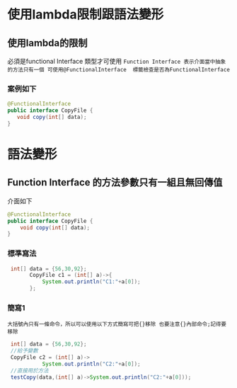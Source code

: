 # 使用lambda限制跟語法變形
## 使用lambda的限制
 必須是functional Interface 類型才可使用
 `Function Interface 表示介面當中抽象的方法只有一個 可使用@FunctionalInterface  標籤檢查是否為FunctionalInterface`
 ### 案例如下
 ``` java
@FunctionalInterface
public interface CopyFile {
    void copy(int[] data);
}
 ```
# 語法變形
## Function Interface 的方法參數只有一組且無回傳值
介面如下
```java
@FunctionalInterface
public interface CopyFile {
    void copy(int[] data);
}
```
### 標準寫法
``` java
 int[] data = {56,30,92};
	   CopyFile c1 = (int[] a)->{	       
	       System.out.println("C1:"+a[0]);
	   };	   
```
### 簡寫1
```大括號內只有一條命令，所以可以使用以下方式簡寫可把{}移除 也要注意{}內部命令;記得要移除```
``` java
 int[] data = {56,30,92};
 //給予變數
 CopyFile c2 = (int[] a)->       
	       System.out.println("C2:"+a[0]);
 //直接用於方法       
 testCopy(data,(int[] a)->System.out.println("C2:"+a[0]));
```


